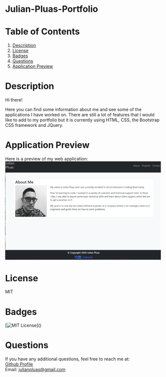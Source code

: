 # Julian-Pluas-Portfolio

# Table of Contents

1. [Description](#Description)
2. [License](#License)
3. [Badges](#Badges)
4. [Questions](#Questions)
5. [Application Preview](#Application-Preview)

# Description

Hi there!

Here you can find some information about me and see some of the applications I have worked on. There are still a lot of features that I would like to add to my portfolio but it is currently using HTML, CSS, the Bootstrap CSS framework and JQuery.

# Application Preview

Here is a preview of my web application:  
![](Assets\My-Portfolio-App.JPG)

# License

MIT

# Badges

[![MIT License](https://img.shields.io/apm/l/atomic-design-ui.svg?)]()

# Questions

If you have any additional questions, feel free to reach me at:  
[Github Profile](https://github.com/Japluas93)  
Email: [julianpluas@gmail.com]()
